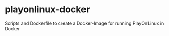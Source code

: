 # playonlinux-docker
Scripts and Dockerfile to create a Docker-Image for running PlayOnLinux in Docker
